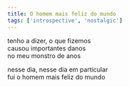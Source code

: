 ```yaml
---
title: O homem mais feliz do mundo
tags: ['introspective', 'nostalgic']
---
```


tenho a dizer, o que fizemos  
causou importantes danos  
no meu monstro de anos  

nesse dia, nesse dia em particular  
fui o homem mais feliz do mundo  
